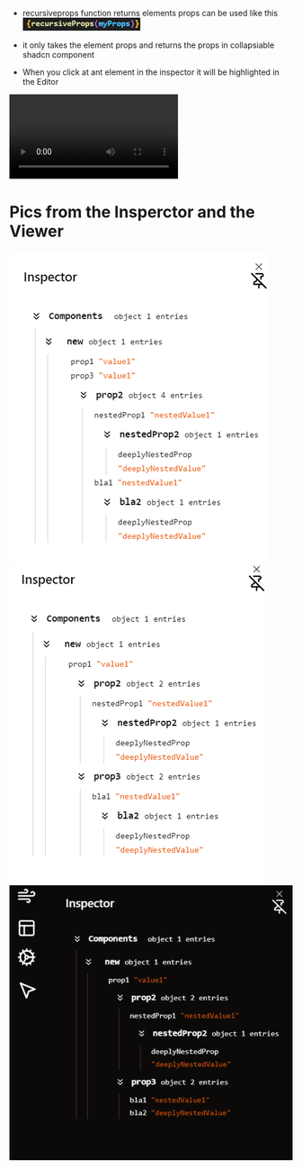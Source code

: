 * recursiveprops function returns elements props can be used like this
![recursiveprops](image-1.png)
* it only takes the element props and returns the props in collapsiable shadcn component

* When you click at ant element in the inspector it will be highlighted in the Editor

<video src="inspector.mp4" controls title="Title"></video>
# Pics from the Insperctor and the Viewer
![Alt text](image-2.png)
![Alt text](image-3.png)
![Alt text](image-4.png)
